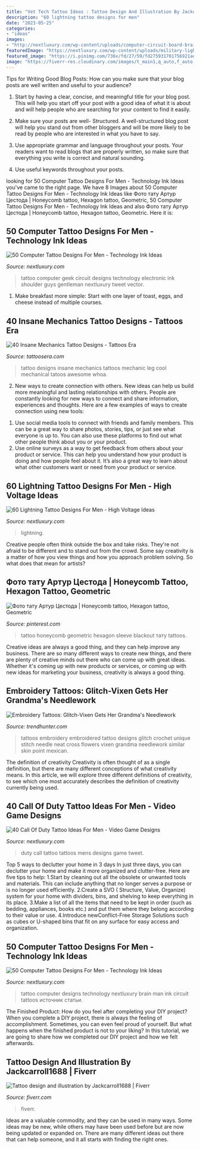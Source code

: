 ```yaml
---
title: "Vet Tech Tattoo Ideas : Tattoo Design And Illustration By Jackcarroll1688"
description: "60 lightning tattoo designs for men"
date: "2023-05-25"
categories:
- "ideas"
images:
- "http://nextluxury.com/wp-content/uploads/computer-circuit-board-brain-upper-back-tattoo-design-on-man.jpg"
featuredImage: "https://nextluxury.com/wp-content/uploads/military-lightning-mens-sleeve-tattoo.jpg"
featured_image: "https://i.pinimg.com/736x/fd/27/59/fd275931701756921ae5b4a5d7b2a82f--tato-tattoo-ideas.jpg"
image: "https://fiverr-res.cloudinary.com/images/t_main1,q_auto,f_auto,q_auto,f_auto/gigs/125654901/original/558e9e7c2c588159a5ab20d7b849a60f35fa5cc0/tattoo-design-and-illustration.jpeg"
---
```



Tips for Writing Good Blog Posts: How can you make sure that your blog posts are well written and useful to your audience?
1. Start by having a clear, concise, and meaningful title for your blog post. This will help you start off your post with a good idea of what it is about and will help people who are searching for your content to find it easily.
2. Make sure your posts are well- Structured. A well-structured blog post will help you stand out from other bloggers and will be more likely to be read by people who are interested in what you have to say.

3. Use appropriate grammar and language throughout your posts. Your readers want to read blogs that are properly written, so make sure that everything you write is correct and natural sounding.

4. Use useful keywords throughout your posts.

	

		
looking for 50 Computer Tattoo Designs For Men - Technology Ink Ideas you've came to the right page. We have 8 Images about 50 Computer Tattoo Designs For Men - Technology Ink Ideas like Фото тату Артур Цестода | Honeycomb tattoo, Hexagon tattoo, Geometric, 50 Computer Tattoo Designs For Men - Technology Ink Ideas and also Фото тату Артур Цестода | Honeycomb tattoo, Hexagon tattoo, Geometric. Here it is:
		
    
## 50 Computer Tattoo Designs For Men - Technology Ink Ideas

<img loading=lazy src="http://nextluxury.com/wp-content/uploads/manly-computer-board-shoulder-3d-tattoo-design-ideas-for-men.jpg" onerror="this.onerror=null;this.src='https://tse3.mm.bing.net/th?id=OIP.y_A2eHKgRs9FrT8BhduOLgHaJP&amp;pid=15.1';" alt="50 Computer Tattoo Designs For Men - Technology Ink Ideas">

_Source: nextluxury.com_

>tattoo computer geek circuit designs technology electronic ink shoulder guys gentleman nextluxury tweet vector. 

	

1. Make breakfast more simple: Start with one layer of toast, eggs, and cheese instead of multiple courses. 

    
## 40 Insane Mechanics Tattoo Designs - Tattoos Era

<img loading=lazy src="http://www.tattoosera.com/wp-content/uploads/2016/04/Insane-Mechanics-Tattoo-Designs-14.jpg" onerror="this.onerror=null;this.src='https://tse2.mm.bing.net/th?id=OIP.N56kuG6aZ-M07rgI9A6rEwHaJ4&amp;pid=15.1';" alt="40 Insane Mechanics Tattoo Designs - Tattoos Era">

_Source: tattoosera.com_

>tattoo designs insane mechanics tattoos mechanic leg cool mechanical tatoos awesome whoa. 

	

2. New ways to create connection with others.
New ideas can help us build more meaningful and lasting relationships with others. People are constantly looking for new ways to connect and share information, experiences and thoughts. Here are a few examples of ways to create connection using new tools: 
1) Use social media tools to connect with friends and family members. This can be a great way to share photos, stories, tips, or just see what everyone is up to. You can also use these platforms to find out what other people think about you or your product. 
2) Use online surveys as a way to get feedback from others about your product or service. This can help you understand how your product is doing and how people feel about it. It’s also a great way to learn about what other customers want or need from your product or service.

    
## 60 Lightning Tattoo Designs For Men - High Voltage Ideas

<img loading=lazy src="https://nextluxury.com/wp-content/uploads/military-lightning-mens-sleeve-tattoo.jpg" onerror="this.onerror=null;this.src='https://tse3.mm.bing.net/th?id=OIP.HRRUdWEo1xeZv2jIifKtyAAAAA&amp;pid=15.1';" alt="60 Lightning Tattoo Designs For Men - High Voltage Ideas">

_Source: nextluxury.com_

>lightning. 

	

Creative people often think outside the box and take risks. They're not afraid to be different and to stand out from the crowd. Some say creativity is a matter of how you view things and how you approach problem solving. So what does that mean for artists?

    
## Фото тату Артур Цестода | Honeycomb Tattoo, Hexagon Tattoo, Geometric

<img loading=lazy src="https://i.pinimg.com/736x/fd/27/59/fd275931701756921ae5b4a5d7b2a82f--tato-tattoo-ideas.jpg" onerror="this.onerror=null;this.src='https://tse2.mm.bing.net/th?id=OIP.a1Ue0ubpeQiRmq5uS_UjDAHaKT&amp;pid=15.1';" alt="Фото тату Артур Цестода | Honeycomb tattoo, Hexagon tattoo, Geometric">

_Source: pinterest.com_

>tattoo honeycomb geometric hexagon sleeve blackout тату tattoos. 

	

Creative ideas are always a good thing, and they can help improve any business. There are so many different ways to create new things, and there are plenty of creative minds out there who can come up with great ideas. Whether it's coming up with new products or services, or coming up with new ideas for marketing your business, creativity is always a good thing.

    
## Embroidery Tattoos: Glitch-Vixen Gets Her Grandma&#039;s Needlework

<img loading=lazy src="http://cdn.trendhunterstatic.com/thumbs/embroidered-tattoos.jpeg" onerror="this.onerror=null;this.src='https://tse1.mm.bing.net/th?id=OIP.JS_5KzWkNRRuPXdUC03cxAHaJ3&amp;pid=15.1';" alt="Embroidery Tattoos: Glitch-Vixen Gets Her Grandma&#039;s Needlework">

_Source: trendhunter.com_

>tattoos embroidery embroidered tattoo designs glitch crochet unique stitch needle neat cross flowers vixen grandma needlework similar skin point mexican. 

	

The definition of creativity
Creativity is often thought of as a single definition, but there are many different conceptions of what creativity means. In this article, we will explore three different definitions of creativity, to see which one most accurately describes the definition of creativity currently being used.

    
## 40 Call Of Duty Tattoo Ideas For Men - Video Game Designs

<img loading=lazy src="http://nextluxury.com/wp-content/uploads/mens-cool-call-of-duty-tattoos-on-stomach-and-chest.jpg" onerror="this.onerror=null;this.src='https://tse3.mm.bing.net/th?id=OIP.Ku99ksxHYx7YkYpXSGhz3wHaHb&amp;pid=15.1';" alt="40 Call Of Duty Tattoo Ideas For Men - Video Game Designs">

_Source: nextluxury.com_

>duty call tattoo tattoos mens designs game tweet. 

	

Top 5 ways to declutter your home in 3 days
In just three days, you can declutter your home and make it more organized and clutter-free. Here are five tips to help:
1.Start by cleaning out all the obsolete or unwanted tools and materials. This can include anything that no longer serves a purpose or is no longer used efficiently.
2.Create a SVO ( Structure, Value, Organize) system for your home with dividers, bins, and shelving to keep everything in its place.
3.Make a list of all the items that need to be kept in order (such as bedding, appliances, books etc.) and put them where they belong according to their value or use.
4.Introduce newConflict-Free Storage Solutions such as cubes or U-shaped bins that fit on any surface for easy access and organization.      
    
## 50 Computer Tattoo Designs For Men - Technology Ink Ideas

<img loading=lazy src="http://nextluxury.com/wp-content/uploads/computer-circuit-board-brain-upper-back-tattoo-design-on-man.jpg" onerror="this.onerror=null;this.src='https://tse4.mm.bing.net/th?id=OIP.8_FTHU4Eu43BvSs_ruzsdAHaHa&amp;pid=15.1';" alt="50 Computer Tattoo Designs For Men - Technology Ink Ideas">

_Source: nextluxury.com_

>tattoo computer designs technology nextluxury brain man ink circuit tattoos источник статьи. 

	

The Finished Product: How do you feel after completing your DIY project?
When you complete a DIY project, there is always the feeling of accomplishment. Sometimes, you can even feel proud of yourself. But what happens when the finished product is not to your liking? In this tutorial, we are going to share how we completed our DIY project and how we felt afterwards.

    
## Tattoo Design And Illustration By Jackcarroll1688 | Fiverr

<img loading=lazy src="https://fiverr-res.cloudinary.com/images/t_main1,q_auto,f_auto,q_auto,f_auto/gigs/125654901/original/558e9e7c2c588159a5ab20d7b849a60f35fa5cc0/tattoo-design-and-illustration.jpeg" onerror="this.onerror=null;this.src='https://tse4.mm.bing.net/th?id=OIP.MYkt_YfmUPozC1E308skNQHaKe&amp;pid=15.1';" alt="Tattoo design and illustration by Jackcarroll1688 | Fiverr">

_Source: fiverr.com_

>fiverr. 

	

Ideas are a valuable commodity, and they can be used in many ways. Some ideas may be new, while others may have been used before but are now being updated or expanded on. There are many different ideas out there that can help someone, and it all starts with finding the right ones.

